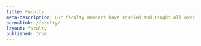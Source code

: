 ```yaml
---
title: Faculty
meta-description: Our faculty members have studied and taught all over the world. They work closely with our students in small classes.
permalink: /faculty/
layout: faculty
published: true
---
```

